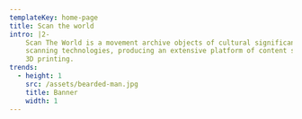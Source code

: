 ```yaml
---
templateKey: home-page
title: Scan the world
intro: |2-
    Scan The World is a movement archive objects of cultural significance using 3D
    scanning technologies, producing an extensive platform of content suitable for
    3D printing.
trends:
  - height: 1
    src: /assets/bearded-man.jpg
    title: Banner
    width: 1
---
```

